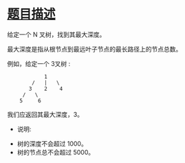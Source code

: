 # [题目描述](https://leetcode-cn.com/problems/maximum-depth-of-n-ary-tree/)
给定一个 N 叉树，找到其最大深度。

最大深度是指从根节点到最远叶子节点的最长路径上的节点总数。

例如，给定一个 3叉树 :
```text
            1
        /   |   \
       3    2    4
     /   \
    5     6
```

我们应返回其最大深度，3。

- 说明:
+ 树的深度不会超过 1000。
+ 树的节点总不会超过 5000。